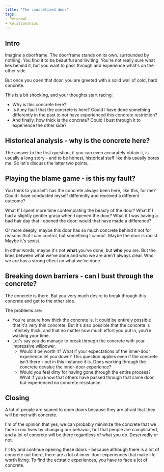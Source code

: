 ```yaml
---
title: "The concretized door"
tags:
- Personal
- Relationships
---
```


## Intro

Imagine a doorframe. The doorframe stands on its own, surrounded by nothing. You find it to be beautiful and inviting. You're not really sure what lies behind it, but you want to pass through and experience what's on the other side.

But once you open that door, you are greeted with a solid wall of cold, hard concrete. 

This is a bit shocking, and your thoughts start racing:
* Why is this concrete here?
* Is it my fault that the concrete is here? Could I have done something differently in the past to not have experienced this concrete restriction?
* And finally, how thick is the concrete? Could I bust through it to experience the other side?

## Historical analysis - why is the concrete here?

The answer to the first question, if you can even accurately obtain it, is usually a long story - and to be honest, historical stuff like this usually bores me. So Iet's discuss the latter two points.

## Playing the blame game - is this my fault?

You think to yourself: has the concrete always been here, like this, for me? Could I have conducted myself differently and received a different outcome? 

What If I spent more time contemplating the beauty of the door? What If I had a slightly gentler grasp when I opened the door? What if I was having a bad hair day that I opened the door: would that have made a difference? 

Or more deeply, maybe this door has so much concrete behind it not for reasons that I can control, but something I cannot. Maybe the door is racist. Maybe it's sexist. 

In other words, maybe it's not **what** you've done, but **who** you are. But the lines between what we've done and who we are aren't always clear. Who we are has a strong effect on what we've done.

## Breaking down barriers - can I bust through the concrete?

The concrete is there. But you very much desire to break through this concrete and get to the other side.

The problems are:
* You're unsure how thick the concrete is. It could be entirely possible that it's very thin concrete. But it's also possible that the concrete is infinitely thick, and that no matter how much effort you put in, you're wasting your time.
* Let's say you do manage to break through the concrete with your impressive willpower. 
	* Would it be worth it? What if your expectations of the inner-door experience let you down? This question applies even if the concrete isn't there - but in this instance it is. Does working through the concrete devalue the inner-door experience?
	* Would you feel dirty for having gone through the entire process? What if you know that others have passed through that same door, but experienced no concrete resistance. 

## Closing

A lot of people are scared to open doors because they are afraid that they will be met with concrete.

I'm of the opinion that yes, we can probably minimize the concrete that we face in our lives by changing our behavior, but that people are complicated, and a lot of concrete will be there regardless of what you do. Deservedly or not.

I'll try and continue opening these doors - because although there is a lot of concrete out there, there are a lot of inner-door experiences that make life worth living. To find the ecstatic experiences, you have to face a lot of concrete.